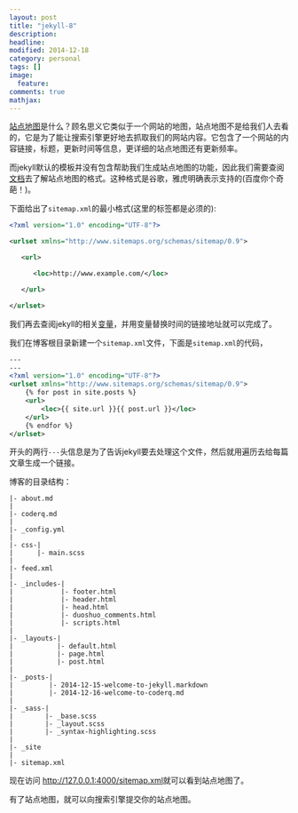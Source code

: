 ```yaml
---
layout: post
title: "jekyll-8"
description: 
headline: 
modified: 2014-12-18
category: personal
tags: []
image: 
  feature: 
comments: true
mathjax: 
---
```


[站点地图][1]是什么？顾名思义它类似于一个网站的地图，站点地图不是给我们人去看的，它是为了能让搜索引擎更好地去抓取我们的网站内容。它包含了一个网站的内容链接，标题，更新时间等信息，更详细的站点地图还有更新频率。

而jekyll默认的模板并没有包含帮助我们生成站点地图的功能，因此我们需要查阅[文档][2]去了解站点地图的格式。这种格式是谷歌，雅虎明确表示支持的(百度你个奇葩！)。

下面给出了`sitemap.xml`的最小格式(这里的标签都是必须的):

```xml
<?xml version="1.0" encoding="UTF-8"?>

<urlset xmlns="http://www.sitemaps.org/schemas/sitemap/0.9">

   <url>

      <loc>http://www.example.com/</loc>

   </url>

</urlset>
```

我们再去查阅jekyll的相关[变量][3]，并用变量替换时间的链接地址就可以完成了。

我们在博客根目录新建一个`sitemap.xml`文件，下面是`sitemap.xml`的代码，

```xml
---
---
<?xml version="1.0" encoding="UTF-8"?>
<urlset xmlns="http://www.sitemaps.org/schemas/sitemap/0.9">
    {% for post in site.posts %}
    <url>
        <loc>{{ site.url }}{{ post.url }}</loc>
    </url>
    {% endfor %}
</urlset>
```

开头的两行`---`头信息是为了告诉jekyll要去处理这个文件，然后就用遍历去给每篇文章生成一个链接。

博客的目录结构：

```
|- about.md
|
|- coderq.md
|
|- _config.yml
|
|- css-|
|      |- main.scss
|
|- feed.xml
|
|- _includes-|
|            |- footer.html
|            |- header.html
|            |- head.html
|            |- duoshuo_comments.html
|            |- scripts.html
|
|- _layouts-|
|           |- default.html
|           |- page.html
|           |- post.html
|
|- _posts-|
|         |- 2014-12-15-welcome-to-jekyll.markdown
|         |- 2014-12-16-welcome-to-coderq.md
|
|- _sass-|
|        |- _base.scss
|        |- _layout.scss
|        |- _syntax-highlighting.scss
|
|- _site
|
|- sitemap.xml
```

现在访问 <http://127.0.0.1:4000/sitemap.xml>就可以看到站点地图了。


有了站点地图，就可以向搜索引擎提交你的站点地图。

[1]: http://www.sitemaps.org

[2]: http://www.sitemaps.org/protocol.html

[3]: http://jekyllrb.com/docs/variables/
